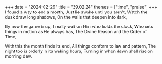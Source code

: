 +++
date = "2024-02-29"
title = "29.02.24"
themes = ["time", "praise"]
+++
I found a way to end a month,
Just lie awake until you aren't,
Watch the dusk draw long shadows,
On the walls that deepen into dark,

By now the game is up,
I really wait on Him who holds the clock,
Who sets things in motion as He always has,
The Divine Reason and the Order of Time,

With this the month finds its end,
All things conform to law and pattern,
The night too is orderly in its waking hours,
Turning in when dawn shall rise on morning dew.
